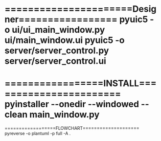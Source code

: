 
======================Designer=================
pyuic5 -o ui/ui_main_window.py ui/main_window.ui
pyuic5 -o server/server_control.py server/server_control.ui
===============================================
=================INSTALL=======================
pyinstaller --onedir --windowed --clean main_window.py
===============================================
==================FLOWCHART====================
pyreverse -o plantuml -p full -A .
